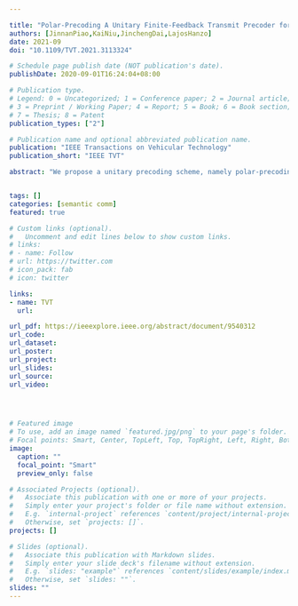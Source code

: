 ```yaml
---

title: "Polar-Precoding A Unitary Finite-Feedback Transmit Precoder for Polar-Coded MIMO Systems"
authors: [JinnanPiao,KaiNiu,JinchengDai,LajosHanzo]
date: 2021-09
doi: "10.1109/TVT.2021.3113324"

# Schedule page publish date (NOT publication's date).
publishDate: 2020-09-01T16:24:04+08:00

# Publication type.
# Legend: 0 = Uncategorized; 1 = Conference paper; 2 = Journal article;
# 3 = Preprint / Working Paper; 4 = Report; 5 = Book; 6 = Book section;
# 7 = Thesis; 8 = Patent
publication_types: ["2"]

# Publication name and optional abbreviated publication name.
publication: "IEEE Transactions on Vehicular Technology"
publication_short: "IEEE TVT"

abstract: "We propose a unitary precoding scheme, namely polar-precoding, to improve the performance of polar-coded MIMO systems. In contrast to the traditional design of MIMO precoding criteria, the proposed polar-precoding scheme relies on the polarization criterion. In particular, the precoding matrix design comprises two steps. After selecting a basic matrix for maximizing the capacity in the first step, we design a unitary matrix for maximizing the polarization effect among the data streams without degrading the capacity. Our simulation results show that the proposed polar-precoding scheme outperforms the state-of-the-art DFT precoding scheme"


tags: []
categories: [semantic comm]
featured: true

# Custom links (optional).
#   Uncomment and edit lines below to show custom links.
# links:
# - name: Follow
# url: https://twitter.com
# icon_pack: fab
# icon: twitter

links:
- name: TVT
  url:

url_pdf: https://ieeexplore.ieee.org/abstract/document/9540312
url_code: 
url_dataset:
url_poster:
url_project:
url_slides:
url_source: 
url_video:




# Featured image
# To use, add an image named `featured.jpg/png` to your page's folder. 
# Focal points: Smart, Center, TopLeft, Top, TopRight, Left, Right, BottomLeft, Bottom, BottomRight.
image:
  caption: ""
  focal_point: "Smart"
  preview_only: false

# Associated Projects (optional).
#   Associate this publication with one or more of your projects.
#   Simply enter your project's folder or file name without extension.
#   E.g. `internal-project` references `content/project/internal-project/index.md`.
#   Otherwise, set `projects: []`.
projects: []

# Slides (optional).
#   Associate this publication with Markdown slides.
#   Simply enter your slide deck's filename without extension.
#   E.g. `slides: "example"` references `content/slides/example/index.md`.
#   Otherwise, set `slides: ""`.
slides: ""
---
```

